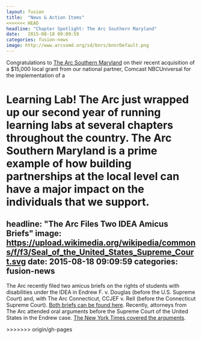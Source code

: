 ```yaml
---
layout: fusion
title:  "News & Action Items"
<<<<<<< HEAD
headline: "Chapter Spotlight: The Arc Southern Maryland"
date:   2015-08-18 09:09:59
categories: fusion-news
image: http://www.arcsomd.org/sd/bnrs/bnnrDefault.png
---
```

Congratulations to <a href="http://www.arcsomd.org/">The Arc Southern Maryland</a> on their recent acquisition of a $15,000 local grant from our national partner, Comcast NBCUniversal for the implementation of a

Learning Lab! The Arc just wrapped up our second year of running learning labs at several chapters throughout the country. The Arc Southern Maryland is a prime example of how building partnerships at the local level can have a major impact on the individuals that we support.
=======
headline: "The Arc Files Two IDEA Amicus Briefs"
image: https://upload.wikimedia.org/wikipedia/commons/f/f3/Seal_of_the_United_States_Supreme_Court.svg
date:   2015-08-18 09:09:59
categories: fusion-news
---
<p>The Arc recently filed two amicus briefs on the rights of students with disabilities under the IDEA in Endrew F. v. Douglas (before the U.S. Supreme Court) and, with The Arc Connecticut, CCJEF v. Rell (before the Connecticut Supreme Court). <a href="http://bit.ly/2jIf3Az">Both briefs can be found here</a>. Recently, attorneys from The Arc attended oral arguments before the Supreme Court of the United States in the Endrew case. <a href="http://nyti.ms/2iXsrzx">The New York Times covered the arguments</a>.</p>
>>>>>>> origin/gh-pages
